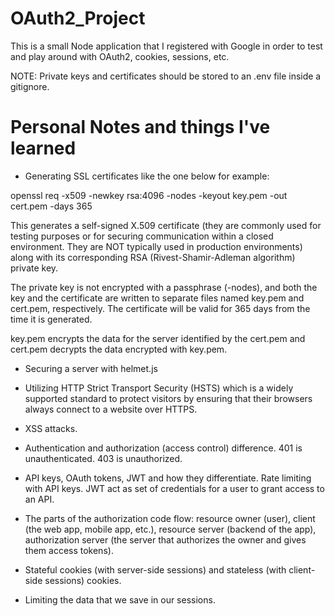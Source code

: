 # OAuth2_Project

This is a small Node application that I registered with Google in order to test and play around with OAuth2, cookies, sessions, etc.

NOTE: Private keys and certificates should be stored to an .env file inside a gitignore.

# Personal Notes and things I've learned
 
* Generating SSL certificates like the one below for example:

openssl req -x509 -newkey rsa:4096 -nodes -keyout key.pem -out cert.pem -days 365

This generates a self-signed X.509 certificate (they are commonly used for testing purposes or for securing communication within a closed environment. They are NOT typically used in production environments) along with its corresponding RSA (Rivest-Shamir-Adleman algorithm) private key.

The private key is not encrypted with a passphrase (-nodes), and both the key and the certificate are written to separate files named key.pem and cert.pem, respectively. The certificate will be valid for 365 days from the time it is generated.

key.pem encrypts the data for the server identified by the cert.pem and cert.pem decrypts the data encrypted with key.pem.

* Securing a server with helmet.js 

* Utilizing HTTP Strict Transport Security (HSTS) which is a widely supported standard to protect visitors by ensuring that their browsers always connect to a website over HTTPS.

* XSS attacks.

* Authentication and authorization (access control) difference. 401 is unauthenticated. 403 is unauthorized.

* API keys, OAuth tokens, JWT and how they differentiate. Rate limiting with API keys. JWT act as set of credentials for a user to grant access to an API. 

* The parts of the authorization code flow: resource owner (user), client (the web app, mobile app, etc.), resource server (backend of the app), authorization server (the server that authorizes the owner and gives them access tokens). 

* Stateful cookies (with server-side sessions) and stateless (with client-side sessions) cookies.

* Limiting the data that we save in our sessions.


